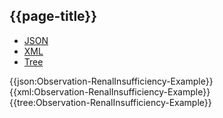 ## {{page-title}}

<div class="nhsd-!t-margin-bottom-6">
  <ul class="nav nav-tabs" role="tablist">
        <li role="presentation" class="active">
            <a href="#JSON-O-RI-E" role="tab" data-toggle="tab">JSON</a>
        </li>
         <li role="presentation">
            <a href="#XML-O-RI-E" role="tab" data-toggle="tab">XML</a>
        </li>
        <li role="presentation">
            <a href="#Tree-O-RI-E" role="tab" data-toggle="tab">Tree</a>
        </li>
  </ul>
    
  <div class="tab-content snippet">
    <div id="JSON-O-RI-E" role="tabpanel" class="tab-pane active">
{{json:Observation-RenalInsufficiency-Example}}
    </div>
    <div id="XML-O-RI-E" role="tabpanel" class="tab-pane">
{{xml:Observation-RenalInsufficiency-Example}}
    </div>
    <div id="Tree-O-RI-E" role="tabpanel" class="tab-pane">
{{tree:Observation-RenalInsufficiency-Example}}
    </div>
  </div>
</div>
